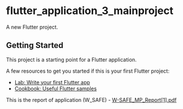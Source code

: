# flutter_application_3_mainproject

A new Flutter project.

## Getting Started

This project is a starting point for a Flutter application.

A few resources to get you started if this is your first Flutter project:

- [Lab: Write your first Flutter app](https://docs.flutter.dev/get-started/codelab)
- [Cookbook: Useful Flutter samples](https://docs.flutter.dev/cookbook)

This is the report of application (W_SAFE) - 
[W-SAFE_MP_Report[1].pdf](https://github.com/user-attachments/files/18344510/W-SAFE_MP_Report.1.pdf)
